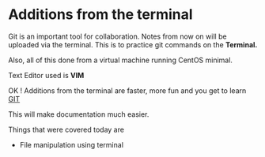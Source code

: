 # Additions from the terminal

Git is an important tool for collaboration. Notes from now on will be uploaded via the terminal.
This is to practice git commands on the __Terminal.__

Also, all of this done from a virtual machine running CentOS minimal.

Text Editor used is __VIM__


OK ! Additions from the terminal are faster, more fun and you get to learn [GIT](https://git-scm.com)

This will make documentation much easier.

Things that were covered today are 
- File manipulation using terminal



